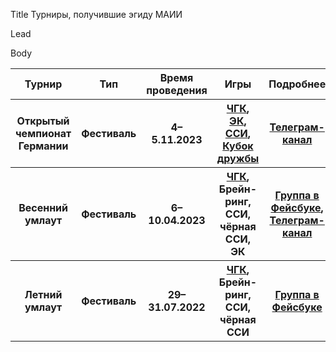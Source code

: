Title
Турниры, получившие эгиду МАИИ

Lead

Body
<table class="uk-table uk-table-divider uk-table-hover">
<thead>
  <tr>
  <th>Турнир</th>
  <th>Тип</th>
  <th>Время проведения</th>
  <th>Игры</th>
  <th>Подробнее</th>
  </tr>
</thead>
<tbody>
  <tr>
  <th>Открытый чемпионат Германии</th>
  <th>Фестиваль</th>
  <th>4–5.11.2023</th>
  <th><a href="https://rating.chgk.info/tournament/9677">ЧГК</a>, <a href="https://docs.google.com/spreadsheets/d/19B1eGzNlvqu87oExk3_KWYYZrZTKVTtmQT5r2xrjrd0/edit#gid=1272527723">ЭК</a>, <a href="https://docs.google.com/spreadsheets/d/19LhNU0-m-4J_rxuGMC0VUJ2gq7RznARfQ4dxxlcSGlM/edit#gid=1836952984">ССИ</a>, <a href="https://docs.google.com/spreadsheets/d/1tEr3dbl5edj3C7SPLSiIq-fXCJPdfEf4orpN6bOgP2E/edit#gid=152140240">Кубок дружбы</a></th>
  <th><a href="https://t.me/ChampWasWoWann">Телеграм-канал</a></th>
  </tr>
  <tr>
  <th>Весенний умлаут</th>
  <th>Фестиваль</th>
  <th>6–10.04.2023</th>
  <th><a href="https://rating.chgk.info/tournament/8979">ЧГК</a>, Брейн-ринг, ССИ, чёрная ССИ, ЭК</th>
  <th><a href="https://www.facebook.com/groups/umlaut.muenchen/">Группа в Фейсбуке</a>, <a href="https://t.me/UmlautFest">Телеграм-канал</a></th>
  </tr>
<tr>
  <th>Летний умлаут</th>
  <th>Фестиваль</th>
  <th>29–31.07.2022</th>
  <th><a href="https://rating.chgk.info/tournament/8165">ЧГК</a>, Брейн-ринг, ССИ, чёрная ССИ</th>
  <th><a href="https://www.facebook.com/groups/umlaut.muenchen/">Группа в Фейсбуке</a></th>
  </tr>
</tbody>
</table>
